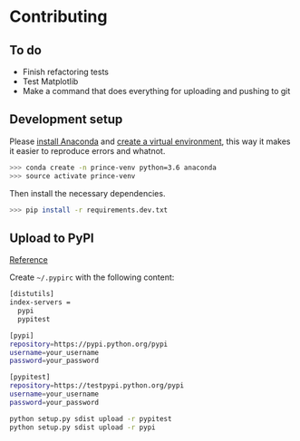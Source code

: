 # Contributing

## To do

- Finish refactoring tests
- Test Matplotlib
- Make a command that does everything for uploading and pushing to git

## Development setup

Please [install Anaconda](Anaconda) and [create a virtual environment](https://uoa-eresearch.github.io/eresearch-cookbook/recipe/2014/11/20/conda/), this way it makes it easier to reproduce errors and whatnot.

```sh
>>> conda create -n prince-venv python=3.6 anaconda
>>> source activate prince-venv
```

Then install the necessary dependencies.

```sh
>>> pip install -r requirements.dev.txt
```

## Upload to PyPI

[Reference](http://peterdowns.com/posts/first-time-with-pypi.html)

Create `~/.pypirc` with the following content:

```sh
[distutils]
index-servers =
  pypi
  pypitest

[pypi]
repository=https://pypi.python.org/pypi
username=your_username
password=your_password

[pypitest]
repository=https://testpypi.python.org/pypi
username=your_username
password=your_password
```

```sh
python setup.py sdist upload -r pypitest
python setup.py sdist upload -r pypi
```

